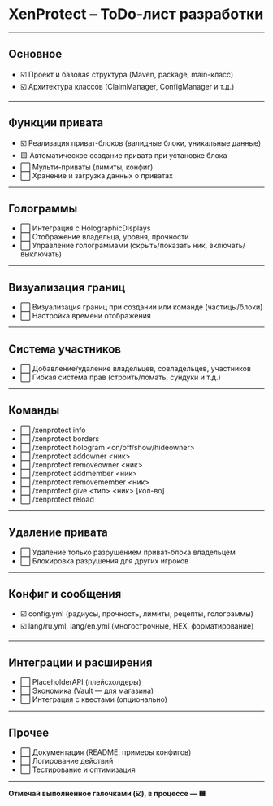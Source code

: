 # XenProtect – ToDo-лист разработки

---

## Основное

- ☑️ Проект и базовая структура (Maven, package, main-класс)
- ☑️ Архитектура классов (ClaimManager, ConfigManager и т.д.)

---

## Функции привата

- ☑️ Реализация приват-блоков (валидные блоки, уникальные данные)
- 🟨 Автоматическое создание привата при установке блока
- ⬜ Мульти-приваты (лимиты, конфиг)
- ⬜ Хранение и загрузка данных о приватах

---

## Голограммы

- ⬜ Интеграция с HolographicDisplays
- ⬜ Отображение владельца, уровня, прочности
- ⬜ Управление голограммами (скрыть/показать ник, включать/выключать)

---

## Визуализация границ

- ⬜ Визуализация границ при создании или команде (частицы/блоки)
- ⬜ Настройка времени отображения

---

## Система участников

- ⬜ Добавление/удаление владельцев, совладельцев, участников
- ⬜ Гибкая система прав (строить/ломать, сундуки и т.д.)

---

## Команды

- ⬜ /xenprotect info
- ⬜ /xenprotect borders
- ⬜ /xenprotect hologram <on/off/show/hideowner>
- ⬜ /xenprotect addowner <ник>
- ⬜ /xenprotect removeowner <ник>
- ⬜ /xenprotect addmember <ник>
- ⬜ /xenprotect removemember <ник>
- ⬜ /xenprotect give <тип> <ник> [кол-во]
- ⬜ /xenprotect reload

---

## Удаление привата

- ⬜ Удаление только разрушением приват-блока владельцем
- ⬜ Блокировка разрушения для других игроков

---

## Конфиг и сообщения

- ☑️ config.yml (радиусы, прочность, лимиты, рецепты, голограммы)
- ☑️ lang/ru.yml, lang/en.yml (многострочные, HEX, форматирование)

---

## Интеграции и расширения

- ⬜ PlaceholderAPI (плейсхолдеры)
- ⬜ Экономика (Vault — для магазина)
- ⬜ Интеграция с квестами (опционально)

---

## Прочее

- ⬜ Документация (README, примеры конфигов)
- ⬜ Логирование действий
- ⬜ Тестирование и оптимизация

---

**Отмечай выполненное галочками (☑️), в процессе — 🟨**